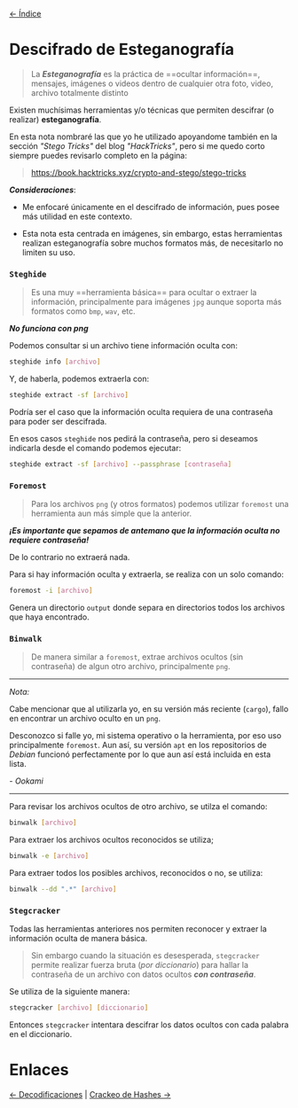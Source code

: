 [<- Índice](../Pentesting.md)
# Descifrado de Esteganografía

> La ***Esteganografía*** es la práctica de ==ocultar información==, mensajes, imágenes o videos dentro de cualquier otra foto, video, archivo totalmente distinto

Existen muchísimas herramientas y/o técnicas que permiten descifrar (o realizar) **esteganografía**.

En esta nota nombraré las que yo he utilizado apoyandome también en la sección *"Stego Tricks"* del blog *"HackTricks"*, pero si me quedo corto siempre puedes revisarlo completo en la página:

> https://book.hacktricks.xyz/crypto-and-stego/stego-tricks

***Consideraciones***:

- Me enfocaré únicamente en el descifrado de información, pues posee más utilidad en este contexto.

- Esta nota esta centrada en imágenes, sin embargo, estas herramientas realizan esteganografía sobre muchos formatos más, de necesitarlo no limiten su uso.

### `Steghide`

> Es una muy ==herramienta básica== para ocultar o extraer la información, principalmente para imágenes `jpg` aunque soporta más formatos como `bmp`, `wav`, etc.

***No funciona con png***

Podemos consultar si un archivo tiene información oculta con:

```bash
steghide info [archivo]
```

Y, de haberla, podemos extraerla con:

```bash
steghide extract -sf [archivo]
```

Podría ser el caso que la información oculta requiera de una contraseña para poder ser descifrada.

En esos casos `steghide` nos pedirá la contraseña, pero si deseamos indicarla desde el comando podemos ejecutar:

```bash
steghide extract -sf [archivo] --passphrase [contraseña]
```

### `Foremost`

> Para los archivos `png` (y otros formatos) podemos utilizar `foremost` una herramienta aun más simple que la anterior.

***¡Es importante que sepamos de antemano que la información oculta no requiere contraseña!***

De lo contrario no extraerá nada.

Para si hay información oculta y extraerla, se realiza con un solo comando:

```bash
foremost -i [archivo]
```

Genera un directorio `output` donde separa en directorios todos los archivos que haya encontrado.

### `Binwalk`

> De manera similar a `foremost`, extrae archivos ocultos (sin contraseña) de algun otro archivo, principalmente `png`.

---
*Nota:*

Cabe mencionar que al utilizarla yo, en su versión más reciente (`cargo`), fallo en encontrar un archivo oculto en un `png`.

Desconozco si falle yo, mi sistema operativo o la herramienta, por eso uso principalmente `foremost`. Aun así, su versión `apt` en los repositorios de *Debian* funcionó perfectamente por lo que aun así está incluida en esta lista.

\- *Ookami*

---

Para revisar los archivos ocultos de otro archivo, se utilza el comando:

```bash
binwalk [archivo]
```

Para extraer los archivos ocultos reconocidos se utiliza;

```bash
binwalk -e [archivo]
```

Para extraer todos los posibles archivos, reconocidos o no, se utiliza:

```bash
binwalk --dd ".*" [archivo]
```

### `Stegcracker`

Todas las herramientas anteriores nos permiten reconocer y extraer la información oculta de manera básica.

> Sin embargo cuando la situación es desesperada, `stegcracker` permite realizar fuerza bruta (*por diccionario*) para hallar la contraseña de un archivo con datos ocultos ***con contraseña***.

Se utiliza de la siguiente manera:

```bash
stegcracker [archivo] [diccionario]
```

Entonces `stegcracker` intentara descifrar los datos ocultos con cada palabra en el diccionario.

# Enlaces

[<- Decodificaciones](Decodificaciones.md) | [Crackeo de Hashes ->](HashCracking.md)